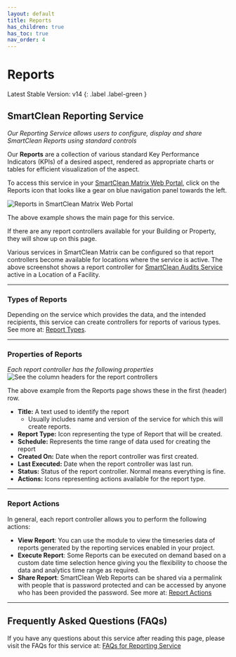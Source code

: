 ```yaml
---
layout: default
title: Reports
has_children: true
has_toc: true
nav_order: 4
---
```


# Reports
Latest Stable Version:
v14
{: .label .label-green }

## SmartClean Reporting Service
*Our Reporting Service allows users to configure, display and share SmartClean Reports using standard controls*

Our **Reports** are a collection of various standard Key Performance Indicators (KPIs) of a desired aspect,
rendered as appropriate charts or tables for efficient visualization of the aspect.

To access this service in your [SmartClean Matrix Web Portal](https://www.smartclean.io/matrix/sso),
click on the Reports icon that looks like a gear on blue navigation panel towards the left.

![Reports in SmartClean Matrix Web Portal](https://www.smartclean.io/matrix/images/reportsHome.png)

The above example shows the main page for this service.

If there are any report controllers available for your Building or Property, they will show up on this page.

Various services in SmartClean Matrix can be configured so that report controllers become available for locations where
the service is active. The above screenshot shows a report controller for [SmartClean Audits Service](/audits.html) 
active in a Location of a Facility.

---
### Types of Reports
Depending on the service which provides the data, and the intended recipients, this service can create controllers
for reports of various types.
See more at: [Report Types](/reportTypes.html).

---
### Properties of Reports
*Each report controller has the following properties*
![See the column headers for the report controllers](https://www.smartclean.io/matrix/images/reportColumnMeanings.png)

The above example from the Reports page shows these in the first (header) row.
- **Title:** A text used to identify the report
  - Usually includes name and version of the service for which this will create reports.
- **Report Type:** Icon representing the type of Report that will be created.
- **Schedule:** Represents the time range of data used for creating the report   
- **Created On:** Date when the report controller was first created.
- **Last Executed:** Date when the report controller was last run.
- **Status:** Status of the report controller. Normal means everything is fine.
- **Actions:** Icons representing actions available for the report type.

---

### Report Actions
In general, each report controller allows you to perform the following actions:
- **View Report**: You can use the module to view the timeseries data of reports generated by the reporting services enabled in your project.
- **Execute Report**: Some Reports can be executed on demand based on a custom date time selection hence giving you the flexibility to choose the data and analytics time range as required.
- **Share Report**: SmartClean Web Reports can be shared via a permalink with people that is password protected and can be accessed by anyone who has been provided the password.
See more at: [Report Actions](/reports_actions.html)

---

## Frequently Asked Questions (FAQs)
If you have any questions about this service after reading this page, please visit the FAQs for this service at:
[FAQs for Reporting Service](/reports_faqs.html)

